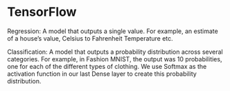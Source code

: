 # TensorFlow

Regression: A model that outputs a single value. For example, an estimate of a house’s value, Celsius to Fahrenheit Temperature etc.

Classification: A model that outputs a probability distribution across several categories. For example, in Fashion MNIST, the output was 10 probabilities, one for each of the different types of clothing. We use Softmax as the activation function in our last Dense layer to create this probability distribution.
